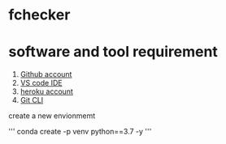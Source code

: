 # fchecker

# software and tool requirement

1. [Github account](https://github.com)
2. [VS code IDE](https://code.visualstudio.com/)
3. [heroku account](https://heroku.com)
4. [Git CLI](https://git-scm.com/book/en/v2/Getting-Started-The-Command-Line)

create a new envionmemt

'''
conda create -p venv python==3.7 -y
'''
